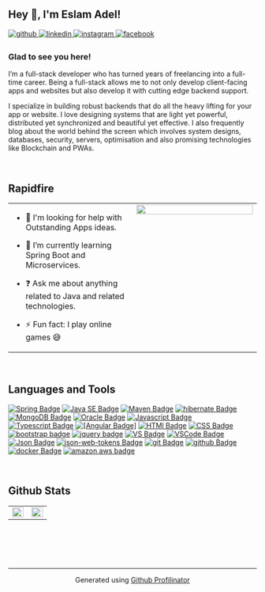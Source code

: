 ## Hey 👋, I'm Eslam Adel!  
  

<a href="https://github.com/https://github.com/EslamA99" target="_blank">
<img src=https://img.shields.io/badge/github-%2324292e.svg?&style=for-the-badge&logo=github&logoColor=white alt=github style="margin-bottom: 5px;" />
</a>
<a href="https://linkedin.com/in/https://www.linkedin.com/in/eslama99" target="_blank">
<img src=https://img.shields.io/badge/linkedin-%231E77B5.svg?&style=for-the-badge&logo=linkedin&logoColor=white alt=linkedin style="margin-bottom: 5px;" />
</a>
<a href="https://instagram.com/https://www.instagram.com/eslamadelahlawy/" target="_blank">
<img src=https://img.shields.io/badge/instagram-%23000000.svg?&style=for-the-badge&logo=instagram&logoColor=white alt=instagram style="margin-bottom: 5px;" />
</a>
<a href="https://www.facebook.com/https://www.facebook.com/AhlaaWaay" target="_blank">
<img src=https://img.shields.io/badge/facebook-%232E87FB.svg?&style=for-the-badge&logo=facebook&logoColor=white alt=facebook style="margin-bottom: 5px;" />
</a>  
  



### Glad to see you here!  
I’m a full-stack developer who has turned years of freelancing into a full-time career. Being a full-stack allows me to not only develop client-facing apps and websites but also develop it with cutting edge backend support.

I specialize in building robust backends that do all the heavy lifting for your app or website. I love designing systems that are light yet powerful, distributed yet synchronized and beautiful yet effective. I also frequently blog about the world behind the screen which involves system designs, databases, security, servers, optimisation and also promising technologies like Blockchain and PWAs.  
  

<br/>  


## Rapidfire  
<table><tr><td valign="top" width="50%">

- 🤔 I'm looking for help with Outstanding Apps ideas.  
  

- 🌱 I’m currently learning Spring Boot and Microservices.  
  

- ❓ Ask me about anything related to Java and related technologies.  
  

- ⚡ Fun fact: I play online games 😅  


</td><td valign="top" width="50%">

<div align="right">
<img src="https://rishavanand.github.io/static/images/greetings.gif" align="right" style="width: 100%" />
</div>  


</td></tr></table>  

<br/>  
 
 ## Languages and Tools  
<p data-sourcepos="25:1-54:143" dir="auto"><a href="https://spring.io/" rel="nofollow"><img src="https://camo.githubusercontent.com/0e1c9fe6f35e00d4bb2db410916bf670c9f64cb35ef2292cbb083962db61c22f/68747470733a2f2f696d672e736869656c64732e696f2f62616467652f737072696e672d3644423333463f7374796c653d666c6174266c6162656c436f6c6f723d364442333346266c6f676f3d737072696e67266c6f676f436f6c6f723d7768697465" alt="Spring Badge" data-canonical-src="https://img.shields.io/badge/spring-6DB33F?style=flat&amp;labelColor=6DB33F&amp;logo=spring&amp;logoColor=white" style="max-width: 100%;"></a>
<a href="https://www.oracle.com/java/" rel="nofollow"><img src="https://camo.githubusercontent.com/f9258c4c56614e4ab876e934b5b8a812880bdab2a0d738fcb8fc7f5ec989f56d/68747470733a2f2f696d672e736869656c64732e696f2f62616467652f6a6176612d3030373339363f7374796c653d666c6174266c6162656c436f6c6f723d303037333936266c6f676f3d4a617661266c6f676f436f6c6f723d7768697465" alt="Java SE Badge" data-canonical-src="https://img.shields.io/badge/java-007396?style=flat&amp;labelColor=007396&amp;logo=Java&amp;logoColor=white" style="max-width: 100%;"></a>
<a href="https://www.apache.org/" rel="nofollow"><img src="https://camo.githubusercontent.com/659726f90baa1641485dbf6ab3c5e6685f168b8ea0914b9b05ca0d56fb484d90/68747470733a2f2f696d672e736869656c64732e696f2f62616467652f4d6176656e2d4337314133363f7374796c653d666c6174266c6162656c436f6c6f723d433731413336266c6f676f3d617061636865266c6f676f436f6c6f723d7768697465" alt="Maven Badge" data-canonical-src="https://img.shields.io/badge/Maven-C71A36?style=flat&amp;labelColor=C71A36&amp;logo=apache&amp;logoColor=white" style="max-width: 100%;"></a>
<a href="http://hibernate.org/" rel="nofollow"><img src="https://camo.githubusercontent.com/aa512c8f1c7d896bfcce2c2c32922d9268237ee9a7b1110a449778bfe315b6ff/68747470733a2f2f696d672e736869656c64732e696f2f62616467652f48696265726e6174652d3539363636433f7374796c653d666c6174266c6162656c436f6c6f723d353936363643266c6f676f3d68696265726e617465266c6f676f436f6c6f723d7768697465" alt="hibernate Badge" data-canonical-src="https://img.shields.io/badge/Hibernate-59666C?style=flat&amp;labelColor=59666C&amp;logo=hibernate&amp;logoColor=white" style="max-width: 100%;"></a>
<a href="https://www.mongodb.com/" rel="nofollow"><img src="https://camo.githubusercontent.com/1936f5a2d134890d6267f3e97f4ad86973368453eb0b7832d260bba0687ce41f/68747470733a2f2f696d672e736869656c64732e696f2f62616467652f4d6f6e676f44422d3437413234383f7374796c653d666c6174266c6162656c436f6c6f723d343741323438266c6f676f3d4d6f6e676f4442266c6f676f436f6c6f723d7768697465" alt="MongoDB Badge" data-canonical-src="https://img.shields.io/badge/MongoDB-47A248?style=flat&amp;labelColor=47A248&amp;logo=MongoDB&amp;logoColor=white" style="max-width: 100%;"></a>
<a href="https://www.oracle.com/database/" rel="nofollow"><img src="https://camo.githubusercontent.com/7575c946ed74ecb8881e6cfd7462366ccbef42121840e5e56c05d67abdab390a/68747470733a2f2f696d672e736869656c64732e696f2f62616467652f6f7261636c652d4337314133363f7374796c653d666c6174266c6162656c436f6c6f723d433731413336266c6f676f3d6f7261636c65266c6f676f436f6c6f723d7768697465" alt="Oracle Badge" data-canonical-src="https://img.shields.io/badge/oracle-C71A36?style=flat&amp;labelColor=C71A36&amp;logo=oracle&amp;logoColor=white" style="max-width: 100%;"></a>
<a href="https://www.javascript.com/" rel="nofollow"><img src="https://camo.githubusercontent.com/433e3164550e71967db81eb1ae067dbfbfb5664beac3aa44815151f98a561100/68747470733a2f2f696d672e736869656c64732e696f2f62616467652f6a6176617363726970742d4637444631453f7374796c653d666c6174266c6162656c436f6c6f723d463744463145266c6f676f3d6a617661736372697074266c6f676f436f6c6f723d7768697465" alt="Javascript Badge" data-canonical-src="https://img.shields.io/badge/javascript-F7DF1E?style=flat&amp;labelColor=F7DF1E&amp;logo=javascript&amp;logoColor=white" style="max-width: 100%;"></a>
<a href="https://www.typescriptlang.org/" rel="nofollow"><img src="https://camo.githubusercontent.com/de395167a897234d9e372c504324837908b19b810e0a89d797b1a97c2ff10a41/68747470733a2f2f696d672e736869656c64732e696f2f62616467652f747970657363726970742d3331373843363f7374796c653d666c6174266c6162656c436f6c6f723d333137384336266c6f676f3d74797065736372697074266c6f676f436f6c6f723d7768697465" alt="Typescript Badge" data-canonical-src="https://img.shields.io/badge/typescript-3178C6?style=flat&amp;labelColor=3178C6&amp;logo=typescript&amp;logoColor=white" style="max-width: 100%;"></a>
<a href="https://angular.io/" rel="nofollow"><img src="https://camo.githubusercontent.com/1eab397de7b18dc78d0c4423f8ccc4fcea5b81a4613467bffcb5569cb4a69007/68747470733a2f2f696d672e736869656c64732e696f2f62616467652f616e67756c61722d4444303033313f7374796c653d666c6174266c6162656c436f6c6f723d444430303331266c6f676f3d616e67756c6172266c6f676f436f6c6f723d7768697465" alt="[Angular Badge]" data-canonical-src="https://img.shields.io/badge/angular-DD0031?style=flat&amp;labelColor=DD0031&amp;logo=angular&amp;logoColor=white" style="max-width: 100%;"></a>
<a href="https://developer.mozilla.org/en-US/docs/Learn/HTML/Introduction_to_HTML" rel="nofollow"><img src="https://camo.githubusercontent.com/b7cb07b4d98619e34fa83444c79f7da5d6befd375110dd393ecf59b2d6b94326/68747470733a2f2f696d672e736869656c64732e696f2f62616467652f48544d4c352d4533344632363f7374796c653d666c6174266c6162656c436f6c6f723d453334463236266c6f676f3d68746d6c35266c6f676f436f6c6f723d7768697465" alt="HTMl Badge" data-canonical-src="https://img.shields.io/badge/HTML5-E34F26?style=flat&amp;labelColor=E34F26&amp;logo=html5&amp;logoColor=white" style="max-width: 100%;"></a>
<a href="https://developer.mozilla.org/en-US/docs/Web/CSS/Reference" rel="nofollow"><img src="https://camo.githubusercontent.com/cdb33dfc432eae9731dd18ccffde8764be34f564e635af46756615f418c20338/68747470733a2f2f696d672e736869656c64732e696f2f62616467652f435353332d3135373242363f7374796c653d666c6174266c6162656c436f6c6f723d313537324236266c6f676f3d43535333266c6f676f436f6c6f723d7768697465" alt="CSS Badge" data-canonical-src="https://img.shields.io/badge/CSS3-1572B6?style=flat&amp;labelColor=1572B6&amp;logo=CSS3&amp;logoColor=white" style="max-width: 100%;"></a>
<a href="https://getbootstrap.com/" rel="nofollow"><img src="https://camo.githubusercontent.com/fbda1836bea8d65ba3b8f9ce02e08e902bf66c37e2648a70cf3758460a5e416e/68747470733a2f2f696d672e736869656c64732e696f2f62616467652f426f6f7473747261702d3739353242333f7374796c653d666c6174266c6162656c436f6c6f723d373935324233266c6f676f3d426f6f747374726170266c6f676f436f6c6f723d7768697465" alt="bootstrap badge" data-canonical-src="https://img.shields.io/badge/Bootstrap-7952B3?style=flat&amp;labelColor=7952B3&amp;logo=Bootstrap&amp;logoColor=white" style="max-width: 100%;"></a>
<a href="https://jquery.com/" rel="nofollow"><img src="https://camo.githubusercontent.com/fd82036687d9f3101b5a68ee5f782c875a7eff00a9ffa3b8d3708be8a5746cbf/68747470733a2f2f696d672e736869656c64732e696f2f62616467652f6a71756572792d3037363941443f7374796c653d666c6174266c6162656c436f6c6f723d303736394144266c6f676f3d6a7175657279266c6f676f436f6c6f723d7768697465" alt="jquery badge" data-canonical-src="https://img.shields.io/badge/jquery-0769AD?style=flat&amp;labelColor=0769AD&amp;logo=jquery&amp;logoColor=white" style="max-width: 100%;"></a>
<a href="https://visualstudio.microsoft.com/" rel="nofollow"><img src="https://camo.githubusercontent.com/6377f5d65b8f495af1f523b6eda750f701579c9a38e486062d821123f0330237/68747470733a2f2f696d672e736869656c64732e696f2f62616467652f56697375616c25323053747564696f2d3543324439313f7374796c653d666c6174266c6162656c436f6c6f723d354332443931266c6f676f3d56697375616c25323053747564696f266c6f676f436f6c6f723d7768697465" alt="VS Badge" data-canonical-src="https://img.shields.io/badge/Visual%20Studio-5C2D91?style=flat&amp;labelColor=5C2D91&amp;logo=Visual%20Studio&amp;logoColor=white" style="max-width: 100%;"></a>
<a href="#"><img src="https://camo.githubusercontent.com/aba488362a8304eb5816a863e38bdfbe17aec84df35296ac40e1128ab29bde01/68747470733a2f2f696d672e736869656c64732e696f2f62616467652f7673253230636f64652d3030374143433f7374796c653d666c6174266c6162656c436f6c6f723d303037414343266c6f676f3d56697375616c25323053747564696f253230436f6465266c6f676f436f6c6f723d7768697465" alt="VSCode Badge" data-canonical-src="https://img.shields.io/badge/vs%20code-007ACC?style=flat&amp;labelColor=007ACC&amp;logo=Visual%20Studio%20Code&amp;logoColor=white" style="max-width: 100%;"></a>
<a href="#"><img src="https://camo.githubusercontent.com/be4419fee5cda19f6930c7e23dd0039f48795ef3ace6856fdc6e07cad8332be6/68747470733a2f2f696d672e736869656c64732e696f2f62616467652f4a736f6e2d3030303030303f7374796c653d666c6174266c6162656c436f6c6f723d303030303030266c6f676f3d4a736f6e266c6f676f436f6c6f723d7768697465" alt="Json Badge" data-canonical-src="https://img.shields.io/badge/Json-000000?style=flat&amp;labelColor=000000&amp;logo=Json&amp;logoColor=white" style="max-width: 100%;"></a>
<a href="#"><img src="https://camo.githubusercontent.com/eb63ddff3d1201f1e799ec8e8a6b670a20d870cc254eb60b188a17c2e9ee9ef3/68747470733a2f2f696d672e736869656c64732e696f2f62616467652f4a736f6e576562546f6b656e732d3030303030303f7374796c653d666c6174266c6162656c436f6c6f723d303030303030266c6f676f3d6a736f6e2d7765622d746f6b656e73266c6f676f436f6c6f723d7768697465" alt="json-web-tokens Badge" data-canonical-src="https://img.shields.io/badge/JsonWebTokens-000000?style=flat&amp;labelColor=000000&amp;logo=json-web-tokens&amp;logoColor=white" style="max-width: 100%;"></a>
<a href="https://code.visualstudio.com/" rel="nofollow"><img src="https://camo.githubusercontent.com/93d7aa29fd7ed8d56ea1de3188d5f6fd719571d6509a62166cba8fef3ea6e274/68747470733a2f2f696d672e736869656c64732e696f2f62616467652f6769742d4630353033323f7374796c653d666c6174266c6162656c436f6c6f723d463035303332266c6f676f3d676974266c6f676f436f6c6f723d7768697465" alt="git Badge" data-canonical-src="https://img.shields.io/badge/git-F05032?style=flat&amp;labelColor=F05032&amp;logo=git&amp;logoColor=white" style="max-width: 100%;"></a>
<a href="#"><img src="https://camo.githubusercontent.com/f4e4773a89a257b07114ad336995dde1beeb27482affe9c6425a032b0d23637f/68747470733a2f2f696d672e736869656c64732e696f2f62616467652f4769744875622d3138313731373f7374796c653d666c6174266c6162656c436f6c6f723d313831373137266c6f676f3d476974487562266c6f676f436f6c6f723d7768697465" alt="github Badge" data-canonical-src="https://img.shields.io/badge/GitHub-181717?style=flat&amp;labelColor=181717&amp;logo=GitHub&amp;logoColor=white" style="max-width: 100%;"></a>
<a href="https://www.docker.com/" rel="nofollow"><img src="https://camo.githubusercontent.com/8a290b84d06a5dbde4bf0eeecba11ad088f65437382fa18268ee7212059f0f7b/68747470733a2f2f696d672e736869656c64732e696f2f62616467652f646f636b65722d3234393645443f7374796c653d666c6174266c6162656c436f6c6f723d323439364544266c6f676f3d646f636b6572266c6f676f436f6c6f723d7768697465" alt="docker Badge" data-canonical-src="https://img.shields.io/badge/docker-2496ED?style=flat&amp;labelColor=2496ED&amp;logo=docker&amp;logoColor=white" style="max-width: 100%;"></a>
<a href="https://www.amazon.com/" rel="nofollow"><img src="https://camo.githubusercontent.com/beab0b3604ef8303d0cd8f37619c696ea336c7d95b2c6c84f730d77b3a64164d/68747470733a2f2f696d672e736869656c64732e696f2f62616467652f616d617a6f6e6177732d3233324633453f7374796c653d666c6174266c6162656c436f6c6f723d323332463345266c6f676f3d616d617a6f6e266c6f676f436f6c6f723d7768697465" alt="amazon aws badge" data-canonical-src="https://img.shields.io/badge/amazonaws-232F3E?style=flat&amp;labelColor=232F3E&amp;logo=amazon&amp;logoColor=white" style="max-width: 100%;"></a>
</p> 

<br/>  

## Github Stats  
<table><tr><td valign="top" width="50%">

<img src="https://github-readme-stats.vercel.app/api?username=EslamA99&show_icons=true&count_private=true&hide_border=true" align="left" style="width: 100%" />

</td><td valign="top" width="50%">

<div align="right"><img src="https://github-readme-stats.vercel.app/api/top-langs/?username=EslamA99&hide_border=true&layout=compact" align="right" style="width: 100%" /></div>

</td></tr></table>  

<br/>  

  

<br/>  

  

<br/>  


<br />

----
<div align="center">Generated using <a href="https://profilinator.rishav.dev/" target="_blank">Github Profilinator</a></div>
